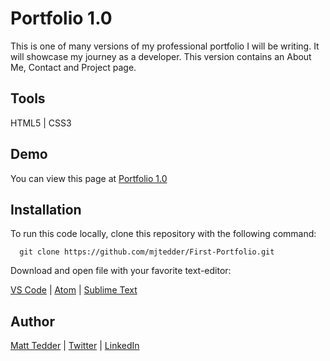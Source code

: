# Portfolio 1.0

This is one of many versions of my professional portfolio I will be writing.  It will showcase my journey as a developer.  This version contains an About Me, Contact and Project page.

## Tools

HTML5 | CSS3

## Demo

You can view this page at [Portfolio 1.0](https://mjtedder.github.io/Portfolio-1.0/)

## Installation

To run this code locally, clone this repository with the following command:

      git clone https://github.com/mjtedder/First-Portfolio.git
      
Download and open file with your favorite text-editor:

   [VS Code](https://code.visualstudio.com/) | [Atom](https://atom.io/) | [Sublime Text](https://www.sublimetext.com/)
      

## Author

[Matt Tedder](https://github.com/mjtedder) | [Twitter](https://twitter.com/fully_coded) | [LinkedIn](https://www.linkedin.com/in/matt-tedder-7bb210a0/)
